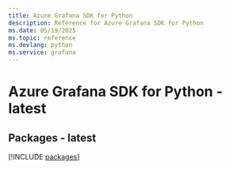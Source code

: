 ```yaml
---
title: Azure Grafana SDK for Python
description: Reference for Azure Grafana SDK for Python
ms.date: 05/19/2025
ms.topic: reference
ms.devlang: python
ms.service: grafana
---
```

# Azure Grafana SDK for Python - latest
## Packages - latest
[!INCLUDE [packages](grafana-index.md)]
